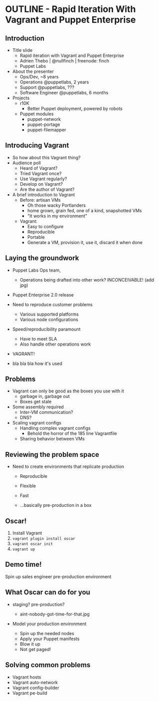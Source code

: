 OUTLINE - Rapid Iteration With Vagrant and Puppet Enterprise
============================================================

Introduction
------------

  * Title slide
    * Rapid iteration with Vagrant and Puppet Enterprise
    * Adrien Thebo | @nullfinch | freenode: finch
    * Puppet Labs
  * About the presenter
    * Ops/Dev, ~8 years
    * Operations @puppetlabs, 2 years
    * Support @puppetlabs, ???
    * Software Engineer @puppetlabs, 6 months
  * Projects
    * r10K
      * Better Puppet deployment, powered by robots
    * Puppet modules
      * puppet-network
      * puppet-portage
      * puppet-filemapper

Introducing Vagrant
-------------------

  * So how about this Vagrant thing?
  * Audience poll
    * Heard of Vagrant?
    * Tried Vagrant once?
    * Use Vagrant regularly?
    * Develop on Vagrant?
    * Are the author of Vagrant?
  * A brief introduction to Vagrant
    * Before: artisan VMs
      * Oh those wacky Portlanders
      * home grown, grain fed, one of a kind, snapshotted VMs
      * "It works in my environment"
    * Vagrant:
      * Easy to configure
      * Reproducible
      * Portable
      * Generate a VM, provision it, use it, discard it when done

Laying the groundwork
---------------------

  * Puppet Labs Ops team,
    * Operations being drafted into other work? INCONCEIVABLE! (add jpg)
  * Puppet Enterprise 2.0 release
  * Need to reproduce customer problems
    * Various supported platforms
    * Various node configurations
  * Speed/reproducibility paramount
    * Have to meet SLA
    * Also handle other operations work

  * VAGRANT!

  * bla bla bla how it's used


Problems
--------

  * Vagrant can only be good as the boxes you use with it
    * garbage in, garbage out
    * Boxes get stale
  * Some assembly required
    * Inter-VM communication?
    * DNS?
  * Scaling vagrant configs
    * Handling complex vagrant configs
      * Behold the horror of the 185 line Vagrantfile
    * Sharing behavior between VMs

Reviewing the problem space
---------------------------

* Need to create environments that replicate production
  * Reproducible
  * Flexible
  * Fast

  * ...basically pre-production in a box

Oscar!
------

  1. Install Vagrant
  2. `vagrant plugin install oscar`
  3. `vagrant oscar init`
  4. `vagrant up`

Demo time!
----------

Spin up sales engineer pre-production environment

What Oscar can do for you
-------------------------

  * staging? pre-production?
    * aint-nobody-got-time-for-that.jpg

  * Model your production environment
    * Spin up the needed nodes
    * Apply your Puppet manifests
    * Blow it up
    * Not get paged!

Solving common problems
-----------------------

  * Vagrant hosts
  * Vagrant auto-network
  * Vagrant config-builder
  * Vagrant pe-build

